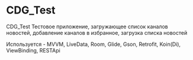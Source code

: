 # CDG_Test
CDG_Test
Тестовое приложение, загружающее список каналов новостей, добавление каналов в избранное, загрузка списка новостей

Используется - MVVM, LiveData, Room, Glide, Gson, Retrofit, Koin(Di), ViewBinding, RESTApi

